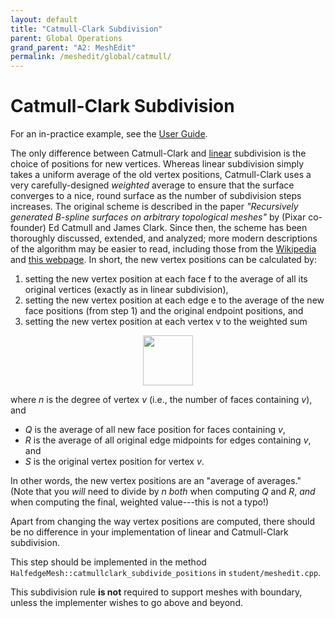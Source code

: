 ```yaml
---
layout: default
title: "Catmull-Clark Subdivision"
parent: Global Operations
grand_parent: "A2: MeshEdit"
permalink: /meshedit/global/catmull/
---
```


# Catmull-Clark Subdivision

For an in-practice example, see the [User Guide](/Scotty3D/guide/model_mode).

The only difference between Catmull-Clark and [linear](../linear) subdivision is the choice of positions for new vertices. Whereas linear subdivision simply takes a uniform average of the old vertex positions, Catmull-Clark uses a very carefully-designed _weighted_ average to ensure that the surface converges to a nice, round surface as the number of subdivision steps increases. The original scheme is described in the paper _"Recursively generated B-spline surfaces on arbitrary topological meshes"_ by (Pixar co-founder) Ed Catmull and James Clark. Since then, the scheme has been thoroughly discussed, extended, and analyzed; more modern descriptions of the algorithm may be easier to read, including those from the [Wikipedia](https://en.wikipedia.org/wiki/Catmull-Clark_subdivision_surface) and [this webpage](http://www.rorydriscoll.com/2008/08/01/catmull-clark-subdivision-the-basics/). In short, the new vertex positions can be calculated by:

1.  setting the new vertex position at each face f to the average of all its original vertices (exactly as in linear subdivision),
2.  setting the new vertex position at each edge e to the average of the new face positions (from step 1) and the original endpoint positions, and
3.  setting the new vertex position at each vertex v to the weighted sum


<center><img src="catmull_clark_positions.png" style="height:80px"></center>


where _n_ is the degree of vertex _v_ (i.e., the number of faces containing _v_), and

*   _Q_ is the average of all new face position for faces containing _v_,
*   _R_ is the average of all original edge midpoints for edges containing _v_, and
*   _S_ is the original vertex position for vertex _v_.

In other words, the new vertex positions are an "average of averages." (Note that you _will_ need to divide by _n_ _both_ when computing _Q_ and _R_, _and_ when computing the final, weighted value---this is not a typo!)

Apart from changing the way vertex positions are computed, there should be no difference in your implementation of linear and Catmull-Clark subdivision.

This step should be implemented in the method `HalfedgeMesh::catmullclark_subdivide_positions` in `student/meshedit.cpp`.

This subdivision rule **is not** required to support meshes with boundary, unless the implementer wishes to go above and beyond.
